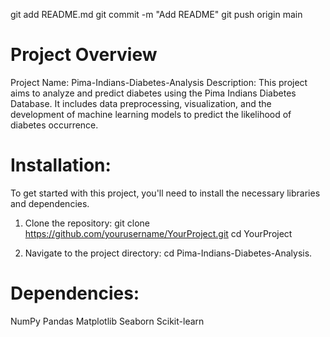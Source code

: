 git add README.md
git commit -m "Add README"
git push origin main
# Project Overview
Project Name: Pima-Indians-Diabetes-Analysis
Description:
This project aims to analyze and predict diabetes using the Pima Indians Diabetes Database. It includes data preprocessing, visualization, and the development of machine learning models to predict the likelihood of diabetes occurrence. 

# Installation:
To get started with this project, you'll need to install the necessary libraries and dependencies.

1. Clone the repository:
git clone https://github.com/yourusername/YourProject.git
cd YourProject

2. Navigate to the project directory:
cd Pima-Indians-Diabetes-Analysis. 


# Dependencies:
NumPy
Pandas
Matplotlib
Seaborn
Scikit-learn

